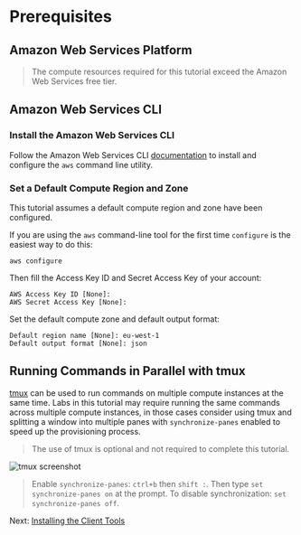 # Prerequisites

## Amazon Web Services Platform

> The compute resources required for this tutorial exceed the Amazon Web Services free tier.

## Amazon Web Services CLI

### Install the Amazon Web Services CLI

Follow the Amazon Web Services CLI [documentation](https://docs.aws.amazon.com/cli/latest/userguide/cli-chap-install.html) to install and configure the `aws` command line utility.


### Set a Default Compute Region and Zone

This tutorial assumes a default compute region and zone have been configured.

If you are using the `aws` command-line tool for the first time `configure` is the easiest way to do this:

```
aws configure
```

Then fill the Access Key ID and Secret Access Key of your account:

```
AWS Access Key ID [None]: 
AWS Secret Access Key [None]:
```

Set the default compute zone and default output format:

```
Default region name [None]: eu-west-1
Default output format [None]: json

```

## Running Commands in Parallel with tmux

[tmux](https://github.com/tmux/tmux/wiki) can be used to run commands on multiple compute instances at the same time. Labs in this tutorial may require running the same commands across multiple compute instances, in those cases consider using tmux and splitting a window into multiple panes with `synchronize-panes` enabled to speed up the provisioning process.

> The use of tmux is optional and not required to complete this tutorial.

![tmux screenshot](images/tmux-screenshot.png)

> Enable `synchronize-panes`: `ctrl+b` then `shift :`. Then type `set synchronize-panes on` at the prompt. To disable synchronization: `set synchronize-panes off`.

Next: [Installing the Client Tools](02-client-tools.md)
